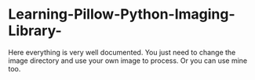 # Learning-Pillow-Python-Imaging-Library-
Here everything is very well documented. You just need to change the image directory and use your own image to process. Or you can use mine too.
